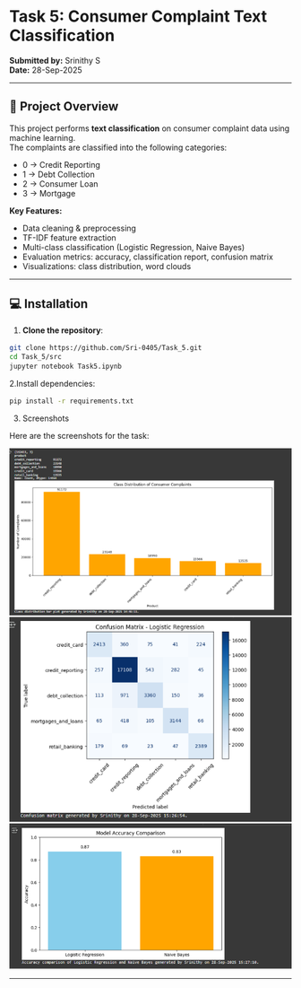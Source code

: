 # Task 5: Consumer Complaint Text Classification  

**Submitted by:** Srinithy S  
**Date:** 28-Sep-2025  

---

## 📌 Project Overview  
This project performs **text classification** on consumer complaint data using machine learning.  
The complaints are classified into the following categories:  
- 0 → Credit Reporting  
- 1 → Debt Collection  
- 2 → Consumer Loan  
- 3 → Mortgage  

**Key Features:**  
- Data cleaning & preprocessing  
- TF-IDF feature extraction  
- Multi-class classification (Logistic Regression, Naive Bayes)  
- Evaluation metrics: accuracy, classification report, confusion matrix  
- Visualizations: class distribution, word clouds  

---



## 💻 Installation

1. **Clone the repository**:

```bash
git clone https://github.com/Sri-0405/Task_5.git
cd Task_5/src
jupyter notebook Task5.ipynb

```
2.Install dependencies:
```bash
pip install -r requirements.txt
```
3. Screenshots

Here are the screenshots for the task:

![Screenshot 1](Screenshots/ClassDistribution.png)  
![Screenshot 2](Screenshots/ConfusionMatrix.png)  
![Screenshot 3](Screenshots/ModelAccuracy.png)


---


